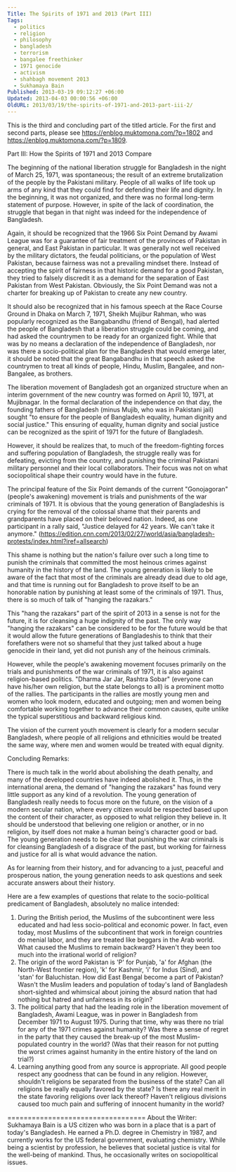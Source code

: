 ```yaml
---
Title: The Spirits of 1971 and 2013 (Part III)
Tags:
  - politics
  - religion
  - philosophy
  - bangladesh
  - terrorism
  - bangalee freethinker
  - 1971 genocide
  - activism
  - shahbagh movement 2013
  - Sukhamaya Bain
Published: 2013-03-19 09:12:27 +06:00
Updated: 2013-04-03 00:00:56 +06:00
OldURL: 2013/03/19/the-spirits-of-1971-and-2013-part-iii-2/
---
```


This is the third and concluding part of the titled article. For the first and second parts, please see https://enblog.muktomona.com/?p=1802 and https://enblog.muktomona.com/?p=1809.


Part III: How the Spirits of 1971 and 2013 Compare

The beginning of the national liberation struggle for Bangladesh in the night of March 25, 1971, was spontaneous; the result of an extreme brutalization of the people by the Pakistani military. People of all walks of life took up arms of any kind that they could find for defending their life and dignity. In the beginning, it was not organized, and there was no formal long-term statement of purpose. However, in spite of the lack of coordination, the struggle that began in that night was indeed for the independence of Bangladesh.

Again, it should be recognized that the 1966 Six Point Demand by Awami League was for a guarantee of fair treatment of the provinces of Pakistan in general, and East Pakistan in particular. It was generally not well received by the military dictators, the feudal politicians, or the population of West Pakistan, because fairness was not a prevailing mindset there. Instead of accepting the spirit of fairness in that historic demand for a good Pakistan, they tried to falsely discredit it as a demand for the separation of East Pakistan from West Pakistan. Obviously, the Six Point Demand was not a charter for breaking up of Pakistan to create any new country.

It should also be recognized that in his famous speech at the Race Course Ground in Dhaka on March 7, 1971, Sheikh Mujibur Rahman, who was popularly recognized as the Bangabandhu (friend of Bengal), had alerted the people of Bangladesh that a liberation struggle could be coming, and had asked the countrymen to be ready for an organized fight. While that was by no means a declaration of the independence of Bangladesh, nor was there a socio-political plan for the Bangladesh that would emerge later, it should be noted that the great Bangabandhu in that speech asked the countrymen to treat all kinds of people, Hindu, Muslim, Bangalee, and non-Bangalee, as brothers.

The liberation movement of Bangladesh got an organized structure when an interim government of the new country was formed on April 10, 1971, at Mujibnagar. In the formal declaration of the independence on that day, the founding fathers of Bangladesh (minus Mujib, who was in Pakistani jail) sought "to ensure for the people of Bangladesh equality, human dignity and social justice." This ensuring of equality, human dignity and social justice can be recognized as the spirit of 1971 for the future of Bangladesh.

However, it should be realizes that, to much of the freedom-fighting forces and suffering population of Bangladesh, the struggle really was for defeating, evicting from the country, and punishing the criminal Pakistani military personnel and their local collaborators. Their focus was not on what sociopolitical shape their country would have in the future.

The principal feature of the Six Point demands of the current "Gonojagoran" (people's awakening) movement is trials and punishments of the war criminals of 1971. It is obvious that the young generation of Bangladeshis is crying for the removal of the colossal shame that their parents and grandparents have placed on their beloved nation. Indeed, as one participant in a rally said, "Justice delayed for 42 years. We can't take it anymore." (https://edition.cnn.com/2013/02/27/world/asia/bangladesh-protests/index.html?iref=allsearch)

This shame is nothing but the nation's failure over such a long time to punish the criminals that committed the most heinous crimes against humanity in the history of the land. The young generation is likely to be aware of the fact that most of the criminals are already dead due to old age, and that time is running out for Bangladesh to prove itself to be an honorable nation by punishing at least some of the criminals of 1971. Thus, there is so much of talk of "hanging the razakars."

This "hang the razakars" part of the spirit of 2013 in a sense is not for the future, it is for cleansing a huge indignity of the past. The only way "hanging the razakars" can be considered to be for the future would be that it would allow the future generations of Bangladeshis to think that their forefathers were not so shameful that they just talked about a huge genocide in their land, yet did not punish any of the heinous criminals.

However, while the people's awakening movement focuses primarily on the trials and punishments of the war criminals of 1971, it is also against religion-based politics. "Dharma Jar Jar, Rashtra Sobar" (everyone can have his/her own religion, but the state belongs to all) is a prominent motto of the rallies. The participants in the rallies are mostly young men and women who look modern, educated and outgoing; men and women being comfortable working together to advance their common causes, quite unlike the typical superstitious and backward religious kind.

The vision of the current youth movement is clearly for a modern secular Bangladesh, where people of all religions and ethnicities would be treated the same way, where men and women would be treated with equal dignity.

Concluding Remarks:

There is much talk in the world about abolishing the death penalty, and many of the developed countries have indeed abolished it. Thus, in the international arena, the demand of "hanging the razakars" has found very little support as any kind of a revolution. The young generation of Bangladesh really needs to focus more on the future, on the vision of a modern secular nation, where every citizen would be respected based upon the content of their character, as opposed to what religion they believe in. It should be understood that believing one religion or another, or in no religion, by itself does not make a human being's character good or bad. The young generation needs to be clear that punishing the war criminals is for cleansing Bangladesh of a disgrace of the past, but working for fairness and justice for all is what would advance the nation.

As for learning from their history, and for advancing to a just, peaceful and prosperous nation, the young generation needs to ask questions and seek accurate answers about their history.

Here are a few examples of questions that relate to the socio-political predicament of Bangladesh, absolutely no malice intended:

1)	During the British period, the Muslims of the subcontinent were less educated and had less socio-political and economic power. In fact, even today, most Muslims of the subcontinent that work in foreign countries do menial labor, and they are treated like beggars in the Arab world. What caused the Muslims to remain backward? Haven't they been too much into the irrational world of religion?
2)	The origin of the word Pakistan is 'P' for Punjab, 'a' for Afghan (the North-West frontier region), 'k' for Kashmir, 'i' for Indus (Sind), and 'stan' for Baluchistan. How did East Bengal become a part of Pakistan? Wasn't the Muslim leaders and population of today's land of Bangladesh short-sighted and whimsical about joining the absurd nation that had nothing but hatred and unfairness in its origin?
3)	The political party that had the leading role in the liberation movement of Bangladesh, Awami League, was in power in Bangladesh from December 1971 to August 1975. During that time, why was there no trial for any of the 1971 crimes against humanity? Was there a sense of regret in the party that they caused the break-up of the most Muslim-populated country in the world? (Was that their reason for not putting the worst crimes against humanity in the entire history of the land on trial?)
4)	Learning anything good from any source is appropriate. All good people respect any goodness that can be found in any religion. However, shouldn't religions be separated from the business of the state? Can all religions be really equally favored by the state? Is there any real merit in the state favoring religions over lack thereof? Haven't religious divisions caused too much pain and suffering of innocent humanity in the world? 

==================================
About the Writer: Sukhamaya Bain is a US citizen who was born in a place that is a part of today's Bangladesh. He earned a Ph.D. degree in Chemistry in 1987, and currently works for the US federal government, evaluating chemistry. While being a scientist by profession, he believes that societal justice is vital for the well-being of mankind. Thus, he occasionally writes on sociopolitical issues.
